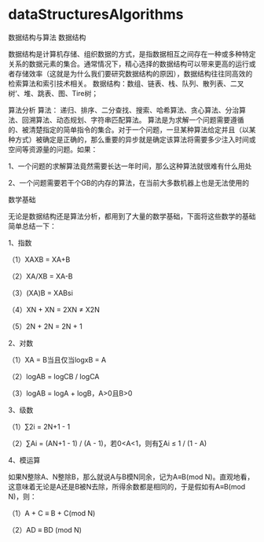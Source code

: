 # dataStructuresAlgorithms
数据结构与算法
数据结构

数据结构是计算机存储、组织数据的方式，是指数据相互之间存在一种或多种特定关系的数据元素的集合。通常情况下，精心选择的数据结构可以带来更高的运行或者存储效率（这就是为什么我们要研究数据结构的原因），数据结构往往同高效的检索算法和索引技术相关。
数据结构：数组、链表、栈、队列、散列表、二叉树‘、堆、跳表、图、Tire树；

算法分析
算法： 递归、排序、二分查找、搜索、哈希算法、贪心算法、分治算法、回溯算法、动态规划、字符串匹配算法。
算法是为求解一个问题需要遵循的、被清楚指定的简单指令的集合。对于一个问题，一旦某种算法给定并且（以某种方式）被确定是正确的，那么重要的异步就是确定该算法将需要多少注入时间或空间等资源量的问题。如果：

1、一个问题的求解算法竟然需要长达一年时间，那么这种算法就很难有什么用处

2、一个问题需要若干个GB的内存的算法，在当前大多数机器上也是无法使用的

 

数学基础

无论是数据结构还是算法分析，都用到了大量的数学基础，下面将这些数学的基础简单总结一下：

1、指数

（1）XAXB = XA+B

（2）XA/XB = XA-B

（3）(XA)B = XABsi

（4）XN + XN = 2XN ≠ X2N

（5）2N + 2N = 2N + 1

2、对数

（1）XA = B当且仅当logxB = A

（2）logAB = logCB / logCA

（3）logAB = logA + logB，A>0且B>0

3、级数

（1）∑2i  = 2N+1 - 1

（2）∑Ai = (AN+1 - 1) / (A - 1)，若0<A<1，则有∑Ai ≤ 1 / (1 - A)

4、模运算

如果N整除A、N整除B，那么就说A与B模N同余，记为A≡B(mod N)。直观地看，这意味着无论是A还是B被N去除，所得余数都是相同的，于是假如有A≡B(mod N)，则：

（1）A + C ≡ B + C(mod N)

（2）AD ≡ BD (mod N)



